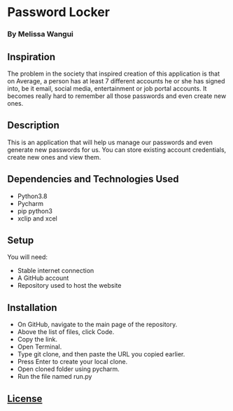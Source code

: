 # Password Locker
### By Melissa Wangui

## Inspiration
The problem in the society that inspired creation of this application is that on Average, a person has at least 7 different accounts he or she has signed into, be it email, social media, entertainment or job portal accounts. It becomes really hard to remember all those passwords and even create new ones. 

## Description
This is an application that will help us manage our passwords and even generate new passwords for us. You can store existing account credentials, create new ones and view them. 

## Dependencies and Technologies Used
* Python3.8
* Pycharm
* pip python3
* xclip and xcel

## Setup
You will need:
* Stable internet connection
* A GitHub account
* Repository used to host the website

## Installation
* On GitHub, navigate to the main page of the repository.
* Above the list of files, click Code.
* Copy the link.
* Open Terminal.
* Type git clone, and then paste the URL you copied earlier.
* Press Enter to create your local clone.
* Open cloned folder using pycharm.  
* Run the file named run.py

## [License](https://github.com/melissa-koi/PasswordLocker/blob/main/LICENSE)